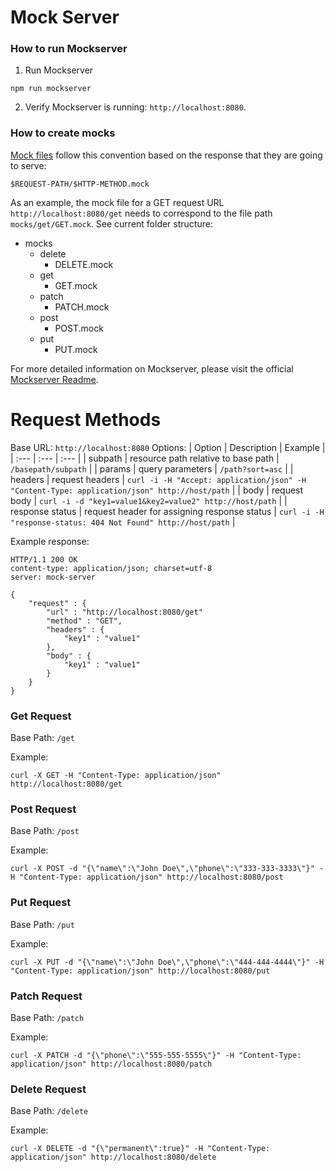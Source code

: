 # Mock Server

### How to run Mockserver
1. Run Mockserver
```
npm run mockserver
```
2. Verify Mockserver is running: `http://localhost:8080`.

### How to create mocks
[Mock files](https://github.com/namshi/mockserver#mock-files) follow this convention based on the response that they are going to serve:
```
$REQUEST-PATH/$HTTP-METHOD.mock
```

As an example, the mock file for a GET request URL `http://localhost:8080/get` needs to correspond to the file path `mocks/get/GET.mock`. See current folder structure:
- mocks
   - delete
       - DELETE.mock
   - get
       - GET.mock
   - patch
       - PATCH.mock
   - post
       - POST.mock
   - put
       - PUT.mock

For more detailed information on Mockserver, please visit the official [Mockserver Readme](https://github.com/namshi/mockserver/blob/master/README.md).

# Request Methods
Base URL: `http://localhost:8080`
Options:
| Option | Description | Example |
| :--- | :--- | :--- |
| subpath | resource path relative to base path | `/basepath/subpath` |
| params | query parameters | `/path?sort=asc` |
| headers | request headers | `curl -i -H "Accept: application/json" -H "Content-Type: application/json" http://host/path` |
| body | request body | `curl -i -d "key1=value1&key2=value2" http://host/path` |
| response status | request header for assigning response status | `curl -i -H "response-status: 404 Not Found" http://host/path` |

Example response:
```
HTTP/1.1 200 OK
content-type: application/json; charset=utf-8
server: mock-server

{
    "request" : {
        "url" : "http://localhost:8080/get"
        "method" : "GET",
        "headers" : {
            "key1" : "value1"
        },
        "body" : {
            "key1" : "value1"
        }
    }
}
```

### Get Request
Base Path: `/get`

Example:
```
curl -X GET -H "Content-Type: application/json" http://localhost:8080/get
```

### Post Request
Base Path: `/post`

Example:
```
curl -X POST -d "{\"name\":\"John Doe\",\"phone\":\"333-333-3333\"}" -H "Content-Type: application/json" http://localhost:8080/post
```

### Put Request
Base Path: `/put`

Example:
```
curl -X PUT -d "{\"name\":\"John Doe\",\"phone\":\"444-444-4444\"}" -H "Content-Type: application/json" http://localhost:8080/put
```

### Patch Request
Base Path: `/patch`

Example:
```
curl -X PATCH -d "{\"phone\":\"555-555-5555\"}" -H "Content-Type: application/json" http://localhost:8080/patch
```

### Delete Request
Base Path: `/delete`

Example:
```
curl -X DELETE -d "{\"permanent\":true}" -H "Content-Type: application/json" http://localhost:8080/delete
```
